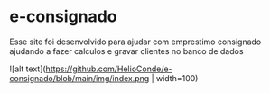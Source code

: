 # e-consignado
Esse site foi desenvolvido para ajudar com emprestimo consignado ajudando a fazer calculos e gravar clientes no banco de dados

![alt text](https://github.com/HelioConde/e-consignado/blob/main/img/index.png | width=100)
